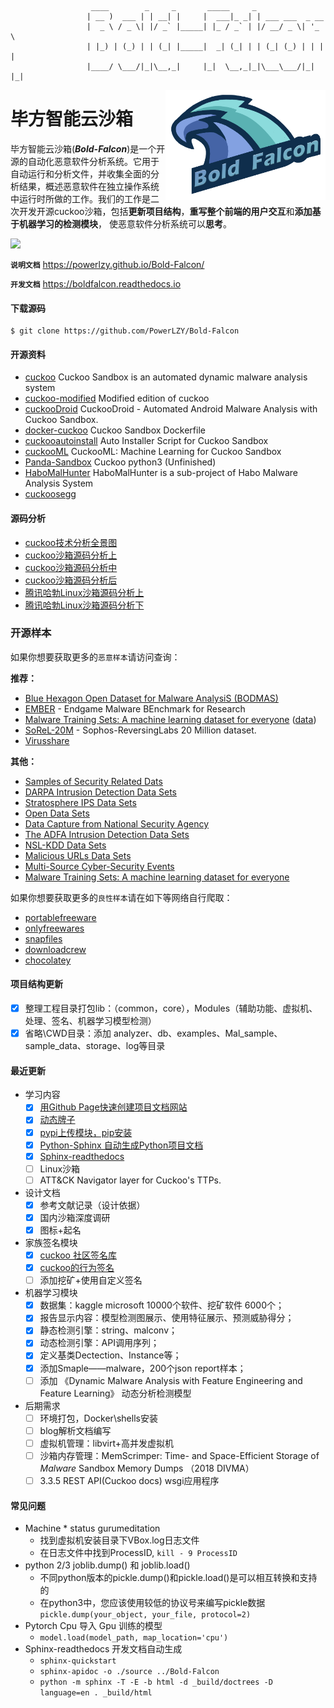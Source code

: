 ```shell
                  ____        _     _       _____     _                 
                 | __ )  ___ | | __| |     |  ___|_ _| | ___ ___  _ __  
                 |  _ \ / _ \| |/ _` |_____| |_ / _` | |/ __/ _ \| '_ \ 
                 | |_) | (_) | | (_| |_____|  _| (_| | | (_| (_) | | | |
                 |____/ \___/|_|\__,_|     |_|  \__,_|_|\___\___/|_| |_|
```

<img src="resources/test.png" align="right" width="256px" height="176px">

# 毕方智能云沙箱

毕方智能云沙箱(***Bold-Falcon***)是一个开源的自动化恶意软件分析系统。它用于自动运行和分析文件，并收集全面的分析结果，概述恶意软件在独立操作系统中运行时所做的工作。我们的工作是二次开发开源cuckoo沙箱，包括**更新项目结构**，**重写整个前端的用户交互**和**添加基于机器学习的检测模块**，
使恶意软件分析系统可以**思考**。

![](https://img.shields.io/badge/GitHub-Bold--Falcon-000000)

**`说明文档`** https://powerlzy.github.io/Bold-Falcon/

**`开发文档`** https://boldfalcon.readthedocs.io

#### 下载源码

```shell
$ git clone https://github.com/PowerLZY/Bold-Falcon
```

#### 开源资料

+ [cuckoo](https://github.com/cuckoosandbox/cuckoo) Cuckoo Sandbox is an automated dynamic malware analysis system
+ [cuckoo-modified](https://github.com/spender-sandbox/cuckoo-modified) Modified edition of cuckoo
+ [cuckooDroid](https://github.com/idanr1986/cuckoo-droid) CuckooDroid - Automated Android Malware Analysis with Cuckoo Sandbox.
+ [docker-cuckoo](https://github.com/blacktop/docker-cuckoo) Cuckoo Sandbox Dockerfile
+ [cuckooautoinstall](https://github.com/buguroo/cuckooautoinstall) Auto Installer Script for Cuckoo Sandbox
+ [cuckooML](https://github.com/honeynet/cuckooml) CuckooML: Machine Learning for Cuckoo Sandbox
+ [Panda-Sandbox](https://github.com/PowerLZY/Panda-Sandbox) Cuckoo python3 (Unfinished)
+ [HaboMalHunter](https://github.com/Tencent/HaboMalHunter#readme_cn) HaboMalHunter is a sub-project of Habo Malware Analysis System
+ [cuckoosegg](https://github.com/chrisante/cuckoosegg)

#### 源码分析
+ [cuckoo技术分析全景图](https://cloud.tencent.com/developer/article/1597020)
+ [cuckoo沙箱源码分析上](https://bbs.pediy.com/thread-260038.htm)
+ [cuckoo沙箱源码分析中](https://bbs.pediy.com/thread-260087.htm)
+ [cuckoo沙箱源码分析后](https://bbs.pediy.com/thread-260252.htm)
+ [腾讯哈勃Linux沙箱源码分析上](https://zhuanlan.zhihu.com/p/54756592)
+ [腾讯哈勃Linux沙箱源码分析下](https://zhuanlan.zhihu.com/p/54756845)

### 开源样本

如果你想要获取更多的`恶意样本`请访问查询：

**推荐：**

-   [Blue Hexagon Open Dataset for Malware AnalysiS (BODMAS)](https://whyisyoung.github.io/BODMAS/)
-   [EMBER](https://github.com/elastic/ember) - Endgame Malware BEnchmark for Research
-   [Malware Training Sets: A machine learning dataset for everyone](http://marcoramilli.blogspot.cz/2016/12/malware-training-sets-machine-learning.html) ([data](https://github.com/marcoramilli/MalwareTrainingSets))
-   [SoReL-20M](https://github.com/sophos-ai/SOREL-20M) - Sophos-ReversingLabs 20 Million dataset.
-   [Virusshare](https://virusshare.com/)

**其他：**

+   [Samples of Security Related Dats](http://www.secrepo.com/)
+   [DARPA Intrusion Detection Data Sets](https://www.ll.mit.edu/ideval/data/)
+   [Stratosphere IPS Data Sets](https://stratosphereips.org/category/dataset.html)
+   [Open Data Sets](http://csr.lanl.gov/data/)
+   [Data Capture from National Security Agency](http://www.westpoint.edu/crc/SitePages/DataSets.aspx)
+   [The ADFA Intrusion Detection Data Sets](https://www.unsw.adfa.edu.au/australian-centre-for-cyber-security/cybersecurity/ADFA-IDS-Datasets)
+   [NSL-KDD Data Sets](https://github.com/defcom17/NSL_KDD)
+   [Malicious URLs Data Sets](https://sysnet.ucsd.edu/projects/url)
+   [Multi-Source Cyber-Security Events](http://csr.lanl.gov/data/cyber1/)
+   [Malware Training Sets: A machine learning dataset for everyone](http://marcoramilli.blogspot.cz/2016/12/malware-training-sets-machine-learning.html)

如果你想要获取更多的`良性样本`请在如下等网络自行爬取：

-   [portablefreeware](http://www.portablefreeware.com/)
-   [onlyfreewares](http://www.onlyfreewares.com/)
-   [snapfiles](https://www.snapfiles.com/new/list-whatsnew.html)
-   [downloadcrew](https://downloadcrew.com/)
-   [chocolatey](https://chocolatey.org/)

#### 项目结构更新
  - [x] 整理工程目录打包lib：（common，core），Modules（辅助功能、虚拟机、处理、签名、机器学习模型检测）
  - [x] 省略\CWD目录：添加 analyzer、db、examples、Mal_sample、sample_data、storage、log等目录

#### 最近更新

+ 学习内容
  - [x] [用Github Page快速创建项目文档网站](https://zhuanlan.zhihu.com/p/323457078)
  - [x] [动态牌子](https://img.shields.io)
  - [x] [pypi上传模块，pip安装](https://pypi.org/project/Bold-Falcon/#description) 
  - [x] [Python-Sphinx 自动生成Python项目文档 ](https://www.jianshu.com/p/d4a1347f467b)
  - [x] [Sphinx-readthedocs](https://how-to-use-sphinx-write.readthedocs.io/zh_CN/latest/)
  - [ ] Linux沙箱
  - [ ] ATT&CK Navigator layer for Cuckoo's TTPs.
+ 设计文档
  + [x] 参考文献记录（设计依据）
  + [x] 国内沙箱深度调研
  + [x] 图标+起名

+ 家族签名模块
  - [x] [cuckoo 社区签名库](https://github.com/cuckoosandbox/community)
  - [x] [cuckoo的行为签名](https://www.secpulse.com/archives/75180.html)
  - [ ] 添加挖矿+使用自定义签名
+ 机器学习模块
  - [x] 数据集：kaggle microsoft 10000个软件、挖矿软件 6000个；
  - [x] 报告显示内容：模型检测图展示、使用特征展示、预测威胁得分；
  - [x] 静态检测引擎：string、malconv；
  - [x] 动态检测引擎：API调用序列；
  - [x] 定义基类Dectection、Instance等；
  - [x] 添加Smaple——malware，200个json report样本；
  - [ ] 添加 《Dynamic Malware Analysis with Feature Engineering and Feature Learning》 动态分析检测模型
+ 后期需求
  + [ ] 环境打包，Docker\shells安装
  + [ ] blog解析文档编写
  + [ ] 虚拟机管理：libvirt+高并发虚拟机
  + [ ] 沙箱内存管理：MemScrimper: Time- and Space-Efficient Storage of *Malware* Sandbox Memory Dumps （2018 DIVMA）
  + [ ] 3.3.5 REST API(Cuckoo docs) wsgi应用程序
#### 常见问题
+ Machine * status gurumeditation
  -  找到虚拟机安装目录下VBox.log日志文件
  -  在日志文件中找到ProcessID, ```kill - 9 ProcessID```
+ python 2/3 joblib.dump() 和 joblib.load()
  - 不同python版本的pickle.dump()和pickle.load()是可以相互转换和支持的
  - 在python3中，您应该使用较低的协议号来编写pickle数据 ```pickle.dump(your_object, your_file, protocol=2)```
+ Pytorch Cpu 导入 Gpu 训练的模型
  - `model.load(model_path, map_location='cpu')`
+ Sphinx-readthedocs 开发文档自动生成
  - `sphinx-quickstart`
  - `sphinx-apidoc -o ./source ../Bold-Falcon`
  - `python -m sphinx -T -E -b html -d _build/doctrees -D language=en . _build/html`



























